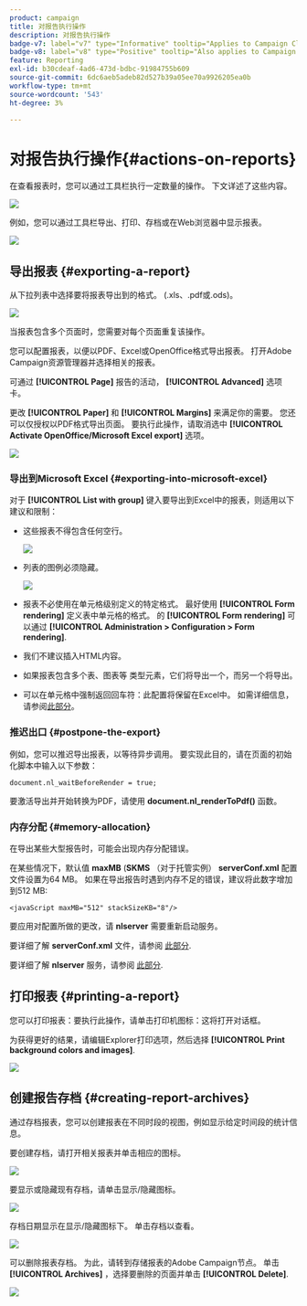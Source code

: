 ```yaml
---
product: campaign
title: 对报告执行操作
description: 对报告执行操作
badge-v7: label="v7" type="Informative" tooltip="Applies to Campaign Classic v7"
badge-v8: label="v8" type="Positive" tooltip="Also applies to Campaign v8"
feature: Reporting
exl-id: b30cdeaf-4ad6-473d-bdbc-91984755b609
source-git-commit: 6dc6aeb5adeb82d527b39a05ee70a9926205ea0b
workflow-type: tm+mt
source-wordcount: '543'
ht-degree: 3%

---
```


# 对报告执行操作{#actions-on-reports}



在查看报表时，您可以通过工具栏执行一定数量的操作。 下文详述了这些内容。

![](assets/s_ncs_advuser_report_wizard_2.png)

例如，您可以通过工具栏导出、打印、存档或在Web浏览器中显示报表。

![](assets/s_ncs_advuser_report_wizard_04.png)

## 导出报表 {#exporting-a-report}

从下拉列表中选择要将报表导出到的格式。 (.xls、.pdf或.ods)。

![](assets/s_ncs_advuser_report_wizard_06.png)

当报表包含多个页面时，您需要对每个页面重复该操作。

您可以配置报表，以便以PDF、Excel或OpenOffice格式导出报表。 打开Adobe Campaign资源管理器并选择相关的报表。

可通过 **[!UICONTROL Page]** 报告的活动， **[!UICONTROL Advanced]** 选项卡。

更改 **[!UICONTROL Paper]** 和 **[!UICONTROL Margins]** 来满足你的需要。 您还可以仅授权以PDF格式导出页面。 要执行此操作，请取消选中 **[!UICONTROL Activate OpenOffice/Microsoft Excel export]** 选项。

![](assets/s_ncs_advuser_report_wizard_021.png)

### 导出到Microsoft Excel {#exporting-into-microsoft-excel}

对于 **[!UICONTROL List with group]** 键入要导出到Excel中的报表，则适用以下建议和限制：

* 这些报表不得包含任何空行。

   ![](assets/export_limitations_remove_empty_line.png)

* 列表的图例必须隐藏。

   ![](assets/export_limitations_hide_label.png)

* 报表不必使用在单元格级别定义的特定格式。 最好使用 **[!UICONTROL Form rendering]** 定义表中单元格的格式。 的 **[!UICONTROL Form rendering]** 可以通过 **[!UICONTROL Administration > Configuration > Form rendering]**.
* 我们不建议插入HTML内容。
* 如果报表包含多个表、图表等 类型元素，它们将导出一个，而另一个将导出。
* 可以在单元格中强制返回回车符：此配置将保留在Excel中。 如需详细信息，请参阅[此部分](../../reporting/using/creating-a-table.md#defining-cell-format)。

### 推迟出口 {#postpone-the-export}

例如，您可以推迟导出报表，以等待异步调用。 要实现此目的，请在页面的初始化脚本中输入以下参数：

```
document.nl_waitBeforeRender = true;
```

要激活导出并开始转换为PDF，请使用 **document.nl_renderToPdf()** 函数。

### 内存分配 {#memory-allocation}

在导出某些大型报告时，可能会出现内存分配错误。

在某些情况下，默认值 **maxMB** (**SKMS** （对于托管实例） **serverConf.xml** 配置文件设置为64 MB。 如果在导出报告时遇到内存不足的错误，建议将此数字增加到512 MB:

```
<javaScript maxMB="512" stackSizeKB="8"/>
```

要应用对配置所做的更改，请 **nlserver** 需要重新启动服务。

要详细了解 **serverConf.xml** 文件，请参阅 [此部分](../../production/using/configuration-principle.md).

要详细了解 **nlserver** 服务，请参阅 [此部分](../../production/using/administration.md).

## 打印报表 {#printing-a-report}

您可以打印报表：要执行此操作，请单击打印机图标：这将打开对话框。

为获得更好的结果，请编辑Explorer打印选项，然后选择 **[!UICONTROL Print background colors and images]**.

![](assets/s_ncs_advuser_report_print_options.png)

## 创建报告存档 {#creating-report-archives}

通过存档报表，您可以创建报表在不同时段的视图，例如显示给定时间段的统计信息。

要创建存档，请打开相关报表并单击相应的图标。

![](assets/s_ncs_advuser_report_wizard_07.png)

要显示或隐藏现有存档，请单击显示/隐藏图标。

![](assets/s_ncs_advuser_report_history_06.png)

存档日期显示在显示/隐藏图标下。 单击存档以查看。

![](assets/s_ncs_advuser_report_history_04.png)

可以删除报表存档。 为此，请转到存储报表的Adobe Campaign节点。 单击 **[!UICONTROL Archives]** ，选择要删除的页面并单击 **[!UICONTROL Delete]**.

![](assets/s_ncs_advuser_report_history_01.png)
